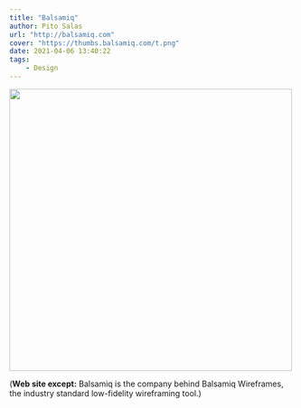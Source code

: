 ```yaml
---
title: "Balsamiq"
author: Pito Salas
url: "http://balsamiq.com" 
cover: "https://thumbs.balsamiq.com/t.png" 
date: 2021-04-06 13:40:22
tags:
    - Design
---
```

<img src=https://thumbs.balsamiq.com/t.png width="500">



(**Web site except:** Balsamiq is the company behind Balsamiq Wireframes, the industry standard low-fidelity wireframing tool.) 
